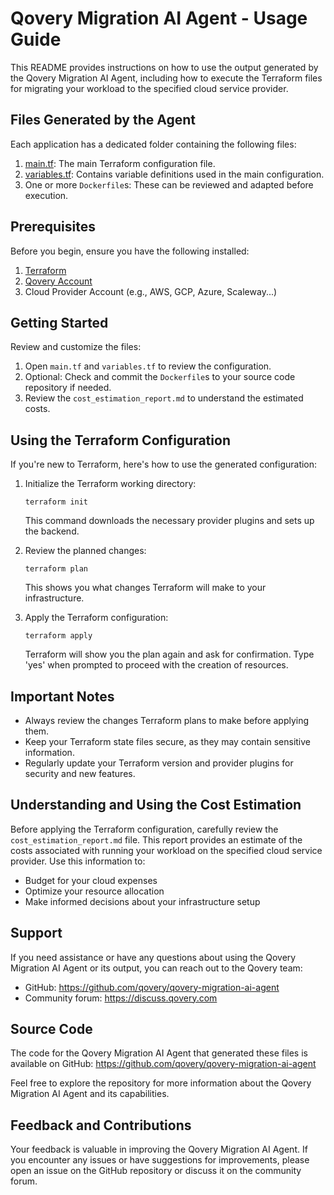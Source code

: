 # Qovery Migration AI Agent - Usage Guide

This README provides instructions on how to use the output generated by the Qovery Migration AI Agent, including how to execute the Terraform files for migrating your workload to the specified cloud service provider.

## Files Generated by the Agent

Each application has a dedicated folder containing the following files:

1. [main.tf](main.tf): The main Terraform configuration file.
2. [variables.tf](variables.tf): Contains variable definitions used in the main configuration.
3. One or more `Dockerfile`s: These can be reviewed and adapted before execution.

## Prerequisites

Before you begin, ensure you have the following installed:

1. [Terraform](https://developer.hashicorp.com/terraform/install)
2. [Qovery Account](https://www.qovery.com/)
3. Cloud Provider Account (e.g., AWS, GCP, Azure, Scaleway...)

## Getting Started

Review and customize the files:

1. Open `main.tf` and `variables.tf` to review the configuration.
2. Optional: Check and commit the `Dockerfile`s to your source code repository if needed.
3. Review the `cost_estimation_report.md` to understand the estimated costs.

## Using the Terraform Configuration

If you're new to Terraform, here's how to use the generated configuration:

1. Initialize the Terraform working directory:
   ```
   terraform init
   ```
   This command downloads the necessary provider plugins and sets up the backend.

2. Review the planned changes:
   ```
   terraform plan
   ```
   This shows you what changes Terraform will make to your infrastructure.

3. Apply the Terraform configuration:
   ```
   terraform apply
   ```
   Terraform will show you the plan again and ask for confirmation. Type 'yes' when prompted to proceed with the creation of resources.

## Important Notes

- Always review the changes Terraform plans to make before applying them.
- Keep your Terraform state files secure, as they may contain sensitive information.
- Regularly update your Terraform version and provider plugins for security and new features.

## Understanding and Using the Cost Estimation

Before applying the Terraform configuration, carefully review the `cost_estimation_report.md` file. This report provides an estimate of the costs associated with running your workload on the specified cloud service provider. Use this information to:

- Budget for your cloud expenses
- Optimize your resource allocation
- Make informed decisions about your infrastructure setup

## Support

If you need assistance or have any questions about using the Qovery Migration AI Agent or its output, you can reach out to the Qovery team:

- GitHub: https://github.com/qovery/qovery-migration-ai-agent
- Community forum: https://discuss.qovery.com

## Source Code

The code for the Qovery Migration AI Agent that generated these files is available on GitHub:
https://github.com/qovery/qovery-migration-ai-agent

Feel free to explore the repository for more information about the Qovery Migration AI Agent and its capabilities.

## Feedback and Contributions

Your feedback is valuable in improving the Qovery Migration AI Agent. If you encounter any issues or have suggestions for improvements, please open an issue on the GitHub repository or discuss it on the community forum.
